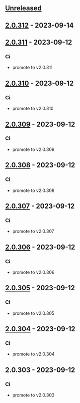 <a name="unreleased"></a>
## [Unreleased]


<a name="2.0.312"></a>
## [2.0.312] - 2023-09-14

<a name="2.0.311"></a>
## [2.0.311] - 2023-09-12
### Ci
- promote to v2.0.311


<a name="2.0.310"></a>
## [2.0.310] - 2023-09-12
### Ci
- promote to v2.0.310


<a name="2.0.309"></a>
## [2.0.309] - 2023-09-12
### Ci
- promote to v2.0.309


<a name="2.0.308"></a>
## [2.0.308] - 2023-09-12
### Ci
- promote to v2.0.308


<a name="2.0.307"></a>
## [2.0.307] - 2023-09-12
### Ci
- promote to v2.0.307


<a name="2.0.306"></a>
## [2.0.306] - 2023-09-12
### Ci
- promote to v2.0.306


<a name="2.0.305"></a>
## [2.0.305] - 2023-09-12
### Ci
- promote to v2.0.305


<a name="2.0.304"></a>
## [2.0.304] - 2023-09-12
### Ci
- promote to v2.0.304


<a name="2.0.303"></a>
## 2.0.303 - 2023-09-12
### Ci
- promote to v2.0.303


[Unreleased]: https://gitlab.industrysoftware.automation.siemens.com/caas-ops/fleet/aws-usea1-qa-qa/compare/2.0.312...HEAD
[2.0.312]: https://gitlab.industrysoftware.automation.siemens.com/caas-ops/fleet/aws-usea1-qa-qa/compare/2.0.311...2.0.312
[2.0.311]: https://gitlab.industrysoftware.automation.siemens.com/caas-ops/fleet/aws-usea1-qa-qa/compare/2.0.310...2.0.311
[2.0.310]: https://gitlab.industrysoftware.automation.siemens.com/caas-ops/fleet/aws-usea1-qa-qa/compare/2.0.309...2.0.310
[2.0.309]: https://gitlab.industrysoftware.automation.siemens.com/caas-ops/fleet/aws-usea1-qa-qa/compare/2.0.308...2.0.309
[2.0.308]: https://gitlab.industrysoftware.automation.siemens.com/caas-ops/fleet/aws-usea1-qa-qa/compare/2.0.307...2.0.308
[2.0.307]: https://gitlab.industrysoftware.automation.siemens.com/caas-ops/fleet/aws-usea1-qa-qa/compare/2.0.306...2.0.307
[2.0.306]: https://gitlab.industrysoftware.automation.siemens.com/caas-ops/fleet/aws-usea1-qa-qa/compare/2.0.305...2.0.306
[2.0.305]: https://gitlab.industrysoftware.automation.siemens.com/caas-ops/fleet/aws-usea1-qa-qa/compare/2.0.304...2.0.305
[2.0.304]: https://gitlab.industrysoftware.automation.siemens.com/caas-ops/fleet/aws-usea1-qa-qa/compare/2.0.303...2.0.304
